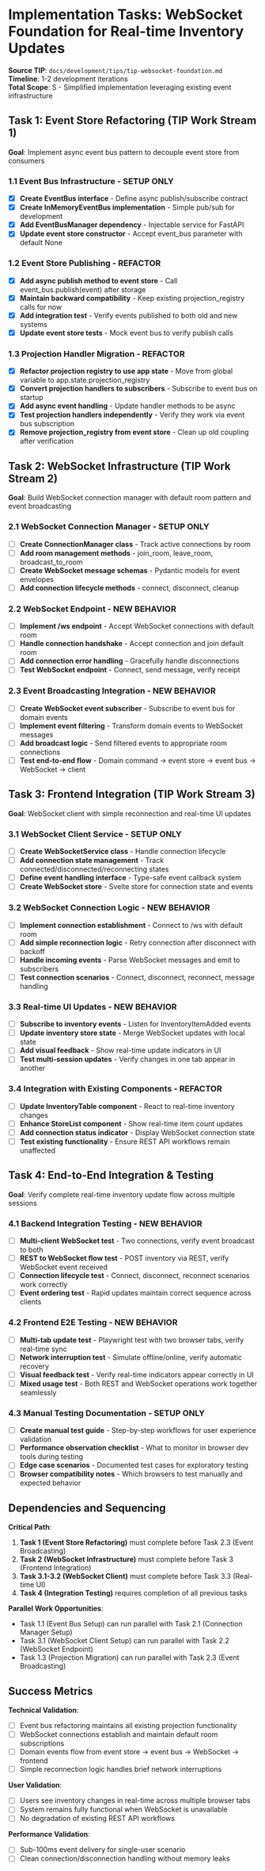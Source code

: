 # Implementation Tasks: WebSocket Foundation for Real-time Inventory Updates

**Source TIP**: `docs/development/tips/tip-websocket-foundation.md`  
**Timeline**: 1-2 development iterations  
**Total Scope**: S - Simplified implementation leveraging existing event infrastructure

## Task 1: Event Store Refactoring (TIP Work Stream 1)
**Goal**: Implement async event bus pattern to decouple event store from consumers

### 1.1 Event Bus Infrastructure - **SETUP ONLY**
- [x] **Create EventBus interface** - Define async publish/subscribe contract
- [x] **Create InMemoryEventBus implementation** - Simple pub/sub for development
- [x] **Add EventBusManager dependency** - Injectable service for FastAPI
- [x] **Update event store constructor** - Accept event_bus parameter with default None

### 1.2 Event Store Publishing - **REFACTOR**
- [x] **Add async publish method to event store** - Call event_bus.publish(event) after storage
- [x] **Maintain backward compatibility** - Keep existing projection_registry calls for now
- [x] **Add integration test** - Verify events published to both old and new systems
- [x] **Update event store tests** - Mock event bus to verify publish calls

### 1.3 Projection Handler Migration - **REFACTOR**
- [x] **Refactor projection registry to use app state** - Move from global variable to app.state.projection_registry
- [x] **Convert projection handlers to subscribers** - Subscribe to event bus on startup
- [x] **Add async event handling** - Update handler methods to be async
- [x] **Test projection handlers independently** - Verify they work via event bus subscription
- [x] **Remove projection_registry from event store** - Clean up old coupling after verification

## Task 2: WebSocket Infrastructure (TIP Work Stream 2)
**Goal**: Build WebSocket connection manager with default room pattern and event broadcasting

### 2.1 WebSocket Connection Manager - **SETUP ONLY**
- [ ] **Create ConnectionManager class** - Track active connections by room
- [ ] **Add room management methods** - join_room, leave_room, broadcast_to_room
- [ ] **Create WebSocket message schemas** - Pydantic models for event envelopes
- [ ] **Add connection lifecycle methods** - connect, disconnect, cleanup

### 2.2 WebSocket Endpoint - **NEW BEHAVIOR**
- [ ] **Implement /ws endpoint** - Accept WebSocket connections with default room
- [ ] **Handle connection handshake** - Accept connection and join default room
- [ ] **Add connection error handling** - Gracefully handle disconnections
- [ ] **Test WebSocket endpoint** - Connect, send message, verify receipt

### 2.3 Event Broadcasting Integration - **NEW BEHAVIOR**
- [ ] **Create WebSocket event subscriber** - Subscribe to event bus for domain events
- [ ] **Implement event filtering** - Transform domain events to WebSocket messages
- [ ] **Add broadcast logic** - Send filtered events to appropriate room connections
- [ ] **Test end-to-end flow** - Domain command → event store → event bus → WebSocket → client

## Task 3: Frontend Integration (TIP Work Stream 3)
**Goal**: WebSocket client with simple reconnection and real-time UI updates

### 3.1 WebSocket Client Service - **SETUP ONLY**
- [ ] **Create WebSocketService class** - Handle connection lifecycle
- [ ] **Add connection state management** - Track connected/disconnected/reconnecting states
- [ ] **Define event handling interface** - Type-safe event callback system
- [ ] **Create WebSocket store** - Svelte store for connection state and events

### 3.2 WebSocket Connection Logic - **NEW BEHAVIOR**
- [ ] **Implement connection establishment** - Connect to /ws with default room
- [ ] **Add simple reconnection logic** - Retry connection after disconnect with backoff
- [ ] **Handle incoming events** - Parse WebSocket messages and emit to subscribers
- [ ] **Test connection scenarios** - Connect, disconnect, reconnect, message handling

### 3.3 Real-time UI Updates - **NEW BEHAVIOR**
- [ ] **Subscribe to inventory events** - Listen for InventoryItemAdded events
- [ ] **Update inventory store state** - Merge WebSocket updates with local state
- [ ] **Add visual feedback** - Show real-time update indicators in UI
- [ ] **Test multi-session updates** - Verify changes in one tab appear in another

### 3.4 Integration with Existing Components - **REFACTOR**
- [ ] **Update InventoryTable component** - React to real-time inventory changes
- [ ] **Enhance StoreList component** - Show real-time item count updates
- [ ] **Add connection status indicator** - Display WebSocket connection state
- [ ] **Test existing functionality** - Ensure REST API workflows remain unaffected

## Task 4: End-to-End Integration & Testing
**Goal**: Verify complete real-time inventory update flow across multiple sessions

### 4.1 Backend Integration Testing - **NEW BEHAVIOR**
- [ ] **Multi-client WebSocket test** - Two connections, verify event broadcast to both
- [ ] **REST to WebSocket flow test** - POST inventory via REST, verify WebSocket event received
- [ ] **Connection lifecycle test** - Connect, disconnect, reconnect scenarios work correctly
- [ ] **Event ordering test** - Rapid updates maintain correct sequence across clients

### 4.2 Frontend E2E Testing - **NEW BEHAVIOR**
- [ ] **Multi-tab update test** - Playwright test with two browser tabs, verify real-time sync
- [ ] **Network interruption test** - Simulate offline/online, verify automatic recovery
- [ ] **Visual feedback test** - Verify real-time indicators appear correctly in UI
- [ ] **Mixed usage test** - Both REST and WebSocket operations work together seamlessly

### 4.3 Manual Testing Documentation - **SETUP ONLY**
- [ ] **Create manual test guide** - Step-by-step workflows for user experience validation
- [ ] **Performance observation checklist** - What to monitor in browser dev tools during testing
- [ ] **Edge case scenarios** - Documented test cases for exploratory testing
- [ ] **Browser compatibility notes** - Which browsers to test manually and expected behavior

## Dependencies and Sequencing

**Critical Path**:
1. **Task 1 (Event Store Refactoring)** must complete before Task 2.3 (Event Broadcasting)
2. **Task 2 (WebSocket Infrastructure)** must complete before Task 3 (Frontend Integration)
3. **Task 3.1-3.2 (WebSocket Client)** must complete before Task 3.3 (Real-time UI)
4. **Task 4 (Integration Testing)** requires completion of all previous tasks

**Parallel Work Opportunities**:
- Task 1.1 (Event Bus Setup) can run parallel with Task 2.1 (Connection Manager Setup)
- Task 3.1 (WebSocket Client Setup) can run parallel with Task 2.2 (WebSocket Endpoint)
- Task 1.3 (Projection Migration) can run parallel with Task 2.3 (Event Broadcasting)

## Success Metrics

**Technical Validation**:
- [ ] Event bus refactoring maintains all existing projection functionality
- [ ] WebSocket connections establish and maintain default room subscriptions
- [ ] Domain events flow from event store → event bus → WebSocket → frontend
- [ ] Simple reconnection logic handles brief network interruptions

**User Validation**:
- [ ] Users see inventory changes in real-time across multiple browser tabs
- [ ] System remains fully functional when WebSocket is unavailable
- [ ] No degradation of existing REST API workflows

**Performance Validation**:
- [ ] Sub-100ms event delivery for single-user scenario
- [ ] Clean connection/disconnection handling without memory leaks